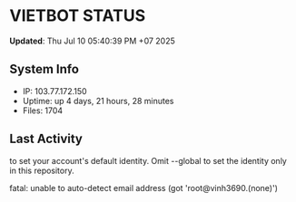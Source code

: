 # VIETBOT STATUS
**Updated**: Thu Jul 10 05:40:39 PM +07 2025

## System Info
- IP: 103.77.172.150
- Uptime: up 4 days, 21 hours, 28 minutes
- Files: 1704

## Last Activity

to set your account's default identity.
Omit --global to set the identity only in this repository.

fatal: unable to auto-detect email address (got 'root@vinh3690.(none)')
